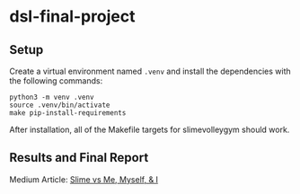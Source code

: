# dsl-final-project

## Setup

Create a virtual environment named `.venv` and install the dependencies with the following commands:

```
python3 -m venv .venv
source .venv/bin/activate
make pip-install-requirements
```

After installation, all of the Makefile targets for slimevolleygym should work.

## Results and Final Report

Medium Article: [Slime vs Me, Myself, & I](https://anissa321.medium.com/slime-vs-me-myself-i-feaa81d6d099)
